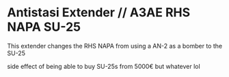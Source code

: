 # Antistasi Extender // A3AE RHS NAPA SU-25
This extender changes the RHS NAPA from using a AN-2 as a bomber to the SU-25

side effect of being able to buy SU-25s from 5000€ but whatever lol